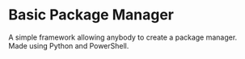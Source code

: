 # Basic Package Manager
A simple framework allowing anybody to create a package manager.   
Made using Python and PowerShell.
